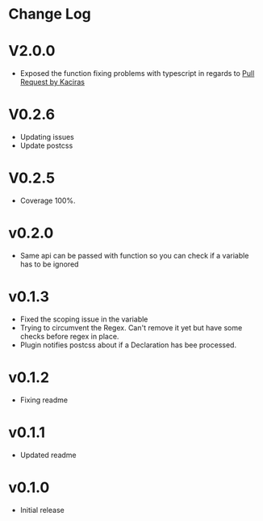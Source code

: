 # Change Log

# V2.0.0

- Exposed the function fixing problems with typescript in regards to [Pull Request by Kaciras](https://github.com/navanshu/postcss-variable-compress/pull/38)

# V0.2.6

- Updating issues
- Update postcss

# V0.2.5

- Coverage 100%.

# v0.2.0

- Same api can be passed with function so you can check if a variable has to be ignored

# v0.1.3

- Fixed the scoping issue in the variable
- Trying to circumvent the Regex. Can't remove it yet but have some checks before regex in place.
- Plugin notifies postcss about if a Declaration has bee processed.

# v0.1.2

- Fixing readme

# v0.1.1

- Updated readme

# v0.1.0

- Initial release
